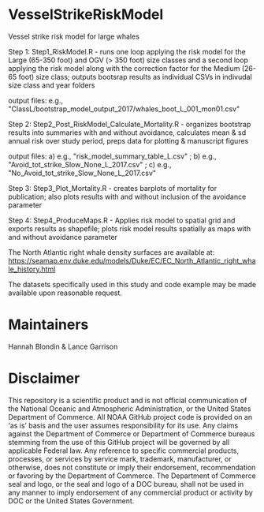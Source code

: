 # VesselStrikeRiskModel
Vessel strike risk model for large whales


Step 1: Step1_RiskModel.R - runs one loop applying the risk model for the Large (65-350 foot) and OGV (> 350 foot) size classes and a second loop applying the risk model along with the correction factor for the Medium (26-65 foot) size class; outputs bootsrap results as individual CSVs in indivudal size class and year folders

output files: e.g., "ClassL/bootstrap_model_output_2017/whales_boot_L_001_mon01.csv"

Step 2: Step2_Post_RiskModel_Calculate_Mortality.R - organizes bootstrap results into summaries with and without avoidance, calculates mean & sd annual risk over study period, preps data for plotting & manuscript figures

output files: a) e.g., "risk_model_summary_table_L.csv" ; b) e.g., "Avoid_tot_strike_Slow_None_L_2017.csv" ; c) e.g., "No_Avoid_tot_strike_Slow_None_L_2017.csv"

Step 3: Step3_Plot_Mortality.R - creates barplots of mortality for publication; also plots results with and without inclusion of the avoidance parameter 

Step 4: Step4_ProduceMaps.R - Applies risk model to spatial grid and exports results as shapefile; plots risk model results spatially as maps with and without avoidance parameter 


The North Atlantic right whale density surfaces are available at: https://seamap.env.duke.edu/models/Duke/EC/EC_North_Atlantic_right_whale_history.html

The datasets specifically used in this study and code example may be made available upon reasonable request.

# Maintainers

Hannah Blondin & Lance Garrison

# Disclaimer
This repository is a scientific product and is not official communication of the National Oceanic and Atmospheric Administration, or the United States Department of Commerce. All NOAA GitHub project code is provided on an ‘as is’ basis and the user assumes responsibility for its use. Any claims against the Department of Commerce or Department of Commerce bureaus stemming from the use of this GitHub project will be governed by all applicable Federal law. Any reference to specific commercial products, processes, or services by service mark, trademark, manufacturer, or otherwise, does not constitute or imply their endorsement, recommendation or favoring by the Department of Commerce. The Department of Commerce seal and logo, or the seal and logo of a DOC bureau, shall not be used in any manner to imply endorsement of any commercial product or activity by DOC or the United States Government.


